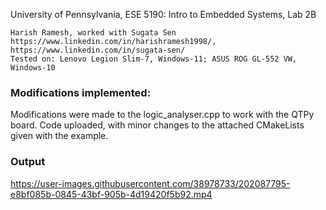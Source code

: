 
University of Pennsylvania, ESE 5190: Intro to Embedded Systems, Lab 2B

    Harish Ramesh, worked with Sugata Sen
    https://www.linkedin.com/in/harishramesh1998/, https://www.linkedin.com/in/sugata-sen/
    Tested on: Lenovo Legion Slim-7, Windows-11; ASUS ROG GL-552 VW, Windows-10
    
### Modifications implemented:
Modifications were made to the logic_analyser.cpp to work with the QTPy board.
Code uploaded, with minor changes to the attached CMakeLists given with the example.

### Output
https://user-images.githubusercontent.com/38978733/202087795-e8bf085b-0845-43bf-905b-4d19420f5b92.mp4


